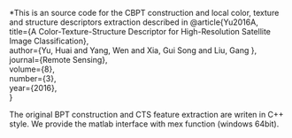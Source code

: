 *This is an source code for the CBPT construction and local color, texture and structure descriptors extraction described in
@article{Yu2016A,  <br />
  title={A Color-Texture-Structure Descriptor for High-Resolution Satellite Image Classification}, <br />
  author={Yu, Huai and Yang, Wen and Xia, Gui Song and Liu, Gang }, <br />
  journal={Remote Sensing}, <br />
  volume={8}, <br />
  number={3}, <br />
  year={2016}, <br />
} <br />

The original BPT construction and CTS feature extraction are writen in C++ style. We provide the matlab interface with mex function (windows 64bit). 